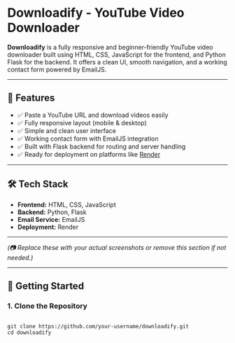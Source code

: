 <!DOCTYPE html>
<html lang="en">
<head>
  <meta charset="UTF-8">
  <title>Downloadify - YouTube Video Downloader</title>
</head>
<body>

  <h1> Downloadify - YouTube Video Downloader</h1>

  <p><strong>Downloadify</strong> is a fully responsive and beginner-friendly YouTube video downloader built using HTML, CSS, JavaScript for the frontend, and Python Flask for the backend. It offers a clean UI, smooth navigation, and a working contact form powered by EmailJS.</p>

  <hr>

  <h2>🔧 Features</h2>
  <ul>
    <li>✅ Paste a YouTube URL and download videos easily</li>
    <li>✅ Fully responsive layout (mobile & desktop)</li>
    <li>✅ Simple and clean user interface</li>
    <li>✅ Working contact form with EmailJS integration</li>
    <li>✅ Built with Flask backend for routing and server handling</li>
    <li>✅ Ready for deployment on platforms like <a href="https://render.com" target="_blank">Render</a></li>
  </ul>

  <hr>

  <h2>🛠 Tech Stack</h2>
  <ul>
    <li><strong>Frontend:</strong> HTML, CSS, JavaScript</li>
    <li><strong>Backend:</strong> Python, Flask</li>
    <li><strong>Email Service:</strong> EmailJS</li>
    <li><strong>Deployment:</strong> Render</li>
  </ul>

  <hr>

  <p><em>(📷 Replace these with your actual screenshots or remove this section if not needed.)</em></p>

  <hr>

  <h2>🚀 Getting Started</h2>

  <h3>1. Clone the Repository</h3>
  <pre>
<code>
git clone https://github.com/your-username/downloadify.git
cd downloadify
</code>
  </pre>

</body>
</html>
